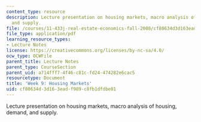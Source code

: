 ```yaml
---
content_type: resource
description: Lecture presentation on housing markets, macro analysis of housing, demand,
  and supply.
file: /courses/11-433j-real-estate-economics-fall-2008/cf80634d3d163eadf989c8fb1dfdbe01_wk9.pdf
file_type: application/pdf
learning_resource_types:
- Lecture Notes
license: https://creativecommons.org/licenses/by-nc-sa/4.0/
ocw_type: OCWFile
parent_title: Lecture Notes
parent_type: CourseSection
parent_uid: a714fff7-4f46-c81c-fd24-474282e6cac5
resourcetype: Document
title: 'Week 9: Housing Markets'
uid: cf80634d-3d16-3ead-f989-c8fb1dfdbe01
---
```

Lecture presentation on housing markets, macro analysis of housing, demand, and supply.